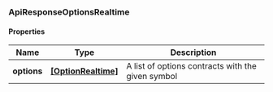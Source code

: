 
[//]: # (CLASS:ApiResponseOptionsRealtime)

[//]: # (KIND:object)

### ApiResponseOptionsRealtime

#### Properties

[//]: # (START_DEFINITION)

Name | Type | Description
------------ | ------------- | -------------
**options** | [**[OptionRealtime]**](OptionRealtime.md) | A list of options contracts with the given symbol &nbsp;

[//]: # (END_DEFINITION)


[//]: # (CONTAINED_CLASS:OptionRealtime)





